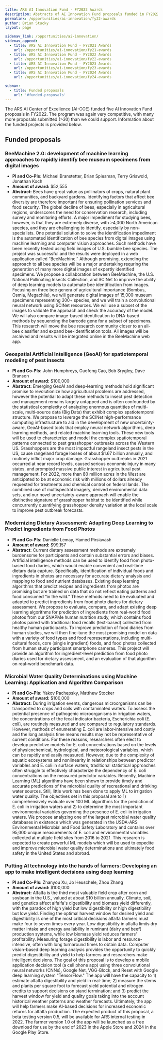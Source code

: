 ```yaml
---
title: ARS AI Innovation Fund - FY2022 Awards
description: Abstracts of AI Innovation Fund proposals funded in FY2022.
permalink: /opportunities/ai-innovation/fy22-awards
author: Brian Stucky 
layout: page

sidenav_link: /opportunities/ai-innovation/
sidenav_append: 
  - title: ARS AI Innovation Fund - FY2021 Awards
    url: /opportunities/ai-innovation/fy21-awards
  - title: ARS AI Innovation Fund - FY2022 Awards
    url: /opportunities/ai-innovation/fy22-awards
  - title: ARS AI Innovation Fund - FY2023 Awards
    url: /opportunities/ai-innovation/fy23-awards
  - title: ARS AI Innovation Fund - FY2024 Awards
    url: /opportunities/ai-innovation/fy24-awards

subnav:
  - title: Funded proposals
    url: '#funded-proposals'
---
```


The ARS AI Center of Excellence (AI-COE) funded five AI Innovation Fund proposals in FY2022.  The program was again very competitive, with many more proposals submitted (>30) than we could support.  Information about the funded projects is provided below.

## Funded proposals

### BeeMachine 2.0: development of machine learning approaches to rapidly identify bee museum specimens from digital images

* **PI and Co-PIs:** Michael Branstetter, Brian Spiesman, Terry Griswold, Jonathan Koch
* **Amount of award:** $52,555
* **Abstract:** Bees have great value as pollinators of crops, natural plant communities, and backyard gardens. Identifying factors that affect bee diversity are therefore important for ensuring pollination services and food security. The global decline of bees, especially in agricultural regions, underscores the need for conservation research, including survey and monitoring efforts. A major impediment for studying bees, however, is that they are extremely diverse, with >4,000 North American species, and they are challenging to identify, especially by non-specialists. One potential solution to solve the identification impediment is the automated identification of bee species from digital images using machine learning and computer vision approaches. Such methods have been recently tested using field images of U.S. bumble bee species. The project was successful and the results were deployed in a web application called “BeeMachine.” Although promising, extending the approach to all bee species will be a major undertaking requring the generation of many more digital images of expertly identified specimens. We propose a collaboration between BeeMachine, the U.S. National Pollinating Insects Collection, and SCINet to improve the ability of deep learning models to automate bee identification from images. Focusing on three bee genera of agricultural importance (Bombus, Osmia, Megachile), we will generate digital images of 15,000 museum specimens representing 300+ species, and we will train a convolutional neural network using SCINet resources. We will use a subset of the images to validate the approach and check the accuracy of the model. We will also compare image-based identification to DNA-based methods by sequencing the barcode gene for a subset of specimens. This research will move the bee research community closer to an all-bee classifier and expand bee-identification tools. All images will be archived and results will be integrated online in the BeeMachine web app.

### Geospatial Artificial Intelligence (GeoAI) for spatiotemporal modeling of pest insects

* **PI and Co-PIs:** John Humphreys, Guofeng Cao, Bob Srygley, Dave Branson
* **Amount of award:** $100,000
* **Abstract:** Emerging GeoAI and deep-learning methods hold significant promise to revolutionize how agricultural problems are addressed, however the potential to adapt these methods to insect pest detection and management remains largely untapped and is often confounded by the statistical complexity of analyzing enormous quantities of multi-scale, multi-source data (Big Data) that exhibit complex spatiotemporal structure. We propose to leverage the SCINet high-performance computing infrastructure to aid in the development of new uncertainty-aware, GeoAI-based tools that employ neural network algorithms, deep learning methods, and related machine learning tools. These new tools will be used to characterize and model the complex spatiotemporal patterns connected to pest grasshopper outbreaks across the Western US. Grasshoppers are the most impactful rangeland insect pests in the US, cause rangeland forage losses of about $1.67 billion annually, and routinely inflict major crop damage. Grasshopper outbreaks in 2021 occurred at near record levels, caused serious economic injury in many states, and prompted massive public interest in agricultural pest management.  For 2022, more than 80 million acres in the West are anticipated to be at economic risk with millions of dollars already requested for treatments and chemical control on federal lands. The combined use of multispectral imagery, derived environmental data sets, and our novel uncertainty-aware approach will enable the distinctive signature of grasshopper habitat to be identified while concurrently quantifying grasshopper density variation at the local scale to improve pest outbreak forecasts. 

### Modernizing Dietary Assessment: Adapting Deep Learning to Predict Ingredients from Food Photos

* **PI and Co-PIs:** Danielle Lemay, Hamed Pirsiavash
* **Amount of award:** $99,157
* **Abstract:** Current dietary assessment methods are extremely burdensome for participants and contain substantial errors and biases. Artificial intelligence methods can be used to identify food from photo-based food diaries, which would enable convenient and real-time dietary data capture. Specifically, identification of individual foods and ingredients in photos are necessary for accurate dietary analysis and mapping to food and nutrient databases. Existing deep learning algorithms that predict recipes and ingredients from photos are promising but are trained on data that do not reflect eating patterns and food consumed “in the wild.” These methods need to be evaluated and adapted to predict ingredients from food photo diaries for dietary assessment. We propose to evaluate, compare, and adapt existing deep learning algorithms for prediction of ingredients from real-world food photos from our SNAPMe human nutrition study, which contains food photos paired with traditional food recalls (text-based) collected from healthy human participants. To improve prediction of food diaries from human studies, we will then fine-tune the most promising model on data with a variety of food types and food representations, including multi-cultural foods, core (single ingredient) foods, and food photos collected from human study participant smartphone cameras. This project will provide an algorithm for ingredient-level prediction from food photo diaries used for dietary assessment, and an evaluation of that algorithm on real-world benchmark data.

### Microbial Water Quality Determinations using Machine Learning: Application and Algorithm Comparison

* **PI and Co-PIs:** Yakov Pachepsky, Matthew Stocker
* **Amount of award:** $100,000
* **Abstract:** During irrigation events, dangerous microorganisms can be transported to crops and soils with contaminated waters. To assess the potential presence of pathogenic microorganisms in irrigation waters, the concentrations of the fecal indicator bacteria, Escherichia coli (E. coli), are routinely measured and are compared to regulatory standards. However, methods of enumerating E. coli are labor-intensive and costly and the long analysis time means results may not be representative of current conditions. For these reasons, researchers often elect to develop predictive models for E. coli concentrations based on the levels of physicochemical, hydrological, and meteorological variables, which can be rapidly and easily measured. However, due to the complexity of aquatic ecosystems and nonlinearity in relationships between predictor variables and E. coli in surface waters, traditional statistical approaches often struggle to effectively characterize the dependency of E. coli concentrations on the measured predictor variables. Recently, Machine Learning (ML) algorithms have been shown to provide timely and accurate predictions of the microbial quality of recreational and drinking water sources. Still, little work has been done to apply ML to irrigation water quality. The objectives set in this proposal are to 1) comprehensively evaluate over 100 ML algorithms for the prediction of E. coli in irrigation waters and 2) to determine the most important environmental variables governing the presence of E. coli in irrigation waters. We propose analyzing one of the largest microbial water quality databases in existence which was generated in the USDA-ARS Environmental Microbial and Food Safety Laboratory and contains over 95,000 unique measurements of E. coli and environmental variables collected at multiple field sites from 2016 to 2021. This research is expected to create powerful ML models which will be used to expedite and improve microbial water quality determinations and ultimately food safety in the United States and abroad. 

### Putting AI technology into the hands of farmers: Developing an app to make intelligent decisions using deep learning

* **PI and Co-PIs:** Zhanyou Xu, Jo Heuschele, Zhou Zhang
* **Amount of award:** $100,000
* **Abstract:** Alfalfa is the third most valuable field crop after corn and soybean in the U.S., valued at about $10 billion annually. Climate, soil, and genetics affect alfalfa's digestibility and biomass yield differently, with the paradox of high yield but low digestibility or high digestibility but low yield. Finding the optimal harvest window for desired yield and digestibility is one of the most critical decisions alfalfa farmers must make four to seven times every year. Low digestibility in alfalfa limits dry matter intake and energy availability in ruminant (dairy and beef) production systems, while low biomass yield reduces farmers' profitability. Measuring forage digestibility is labor and resource-intensive, often with long turnaround times to obtain data. Computer vision-based deep learning analysis provides the opportunity to quickly predict digestibility and yield to help farmers and researchers make intelligent decisions. The goal of this proposal is to develop a mobile application decision tool (a cell phone app) using three convolutional neural networks (CNNs), Google Net, VGG-Block, and Reset with Google deep learning system "TensorFlow." The app will have the capacity to 1) estimate alfalfa digestibility and yield in real-time; 2) measure the stems and plants per square foot to forecast yield potential and nitrogen credits to support decisions on stand termination; and 3) predict the harvest window for yield and quality goals taking into the account historical weather patterns and weather forecasts. Ultimately, the app will help farmers make AI-based decisions for increased economic returns for alfalfa production. The expected product of this proposal, a beta testing version 0.5, will be available for ARS internal testing in 2022. The farmer version 1.0 of the app will be launched as a free download for use by the end of 2023 in the Apple Store and 2024 in the Google Play Store. 

